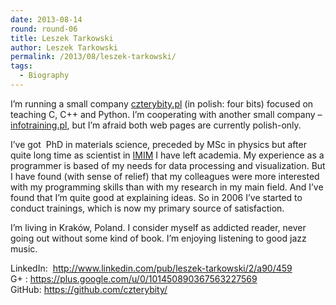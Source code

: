 ```yaml
---
date: 2013-08-14
round: round-06
title: Leszek Tarkowski
author: Leszek Tarkowski
permalink: /2013/08/leszek-tarkowski/
tags:
  - Biography
---
```

I&#8217;m running a small company [czterybity.pl][1] (in polish: four bits) focused on teaching C, C++ and Python. I&#8217;m cooperating with another small company &#8211; [infotraining.pl][2], but I&#8217;m afraid both web pages are currently polish-only.

I&#8217;ve got  PhD in materials science, preceded by MSc in physics but after quite long time as scientist in [IMIM][3] I have left academia. My experience as a programmer is based of my needs for data processing and visualization. But I have found (with sense of relief) that my colleagues were more interested with my programming skills than with my research in my main field. And I&#8217;ve found that I&#8217;m quite good at explaining ideas. So in 2006 I&#8217;ve started to conduct trainings, which is now my primary source of satisfaction.

I&#8217;m living in Kraków, Poland. I consider myself as addicted reader, never going out without some kind of book. I&#8217;m enjoying listening to good jazz music.

LinkedIn:  <http://www.linkedin.com/pub/leszek-tarkowski/2/a90/459>  
G+ : <https://plus.google.com/u/0/101450890367563227569>  
GitHub: <https://github.com/czterybity/>

 [1]: http://czterybity.pl "CzteryBity"
 [2]: http://infotraining.pl
 [3]: http://imim.pl/english
